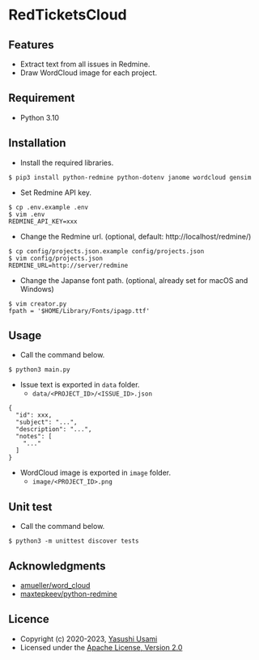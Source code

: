 # RedTicketsCloud

## Features

* Extract text from all issues in Redmine.
* Draw WordCloud image for each project.

## Requirement

* Python 3.10

## Installation

* Install the required libraries.

~~~
$ pip3 install python-redmine python-dotenv janome wordcloud gensim
~~~

* Set Redmine API key.

~~~
$ cp .env.example .env
$ vim .env
REDMINE_API_KEY=xxx
~~~

* Change the Redmine url. (optional, default: http://localhost/redmine/)

~~~
$ cp config/projects.json.example config/projects.json
$ vim config/projects.json
REDMINE_URL=http://server/redmine
~~~

* Change the Japanse font path. (optional, already set for macOS and Windows)

~~~
$ vim creator.py
fpath = '$HOME/Library/Fonts/ipagp.ttf'
~~~

## Usage

* Call the command below.

~~~
$ python3 main.py
~~~

* Issue text is exported in `data` folder.
  * `data/<PROJECT_ID>/<ISSUE_ID>.json`

~~~
{
  "id": xxx,
  "subject": "...",
  "description": "...",
  "notes": [
    "..."
  ]
}
~~~

* WordCloud image is exported in `image` folder.
  * `image/<PROJECT_ID>.png`

## Unit test

* Call the command below.

~~~
$ python3 -m unittest discover tests
~~~

## Acknowledgments

* [amueller/word_cloud](https://github.com/amueller/word_cloud)
* [maxtepkeev/python-redmine](https://github.com/maxtepkeev/python-redmine)

## Licence

* Copyright (c) 2020-2023, [Yasushi Usami](https://github.com/yusami)
* Licensed under the [Apache License, Version 2.0][Apache]

[Apache]: http://www.apache.org/licenses/LICENSE-2.0
